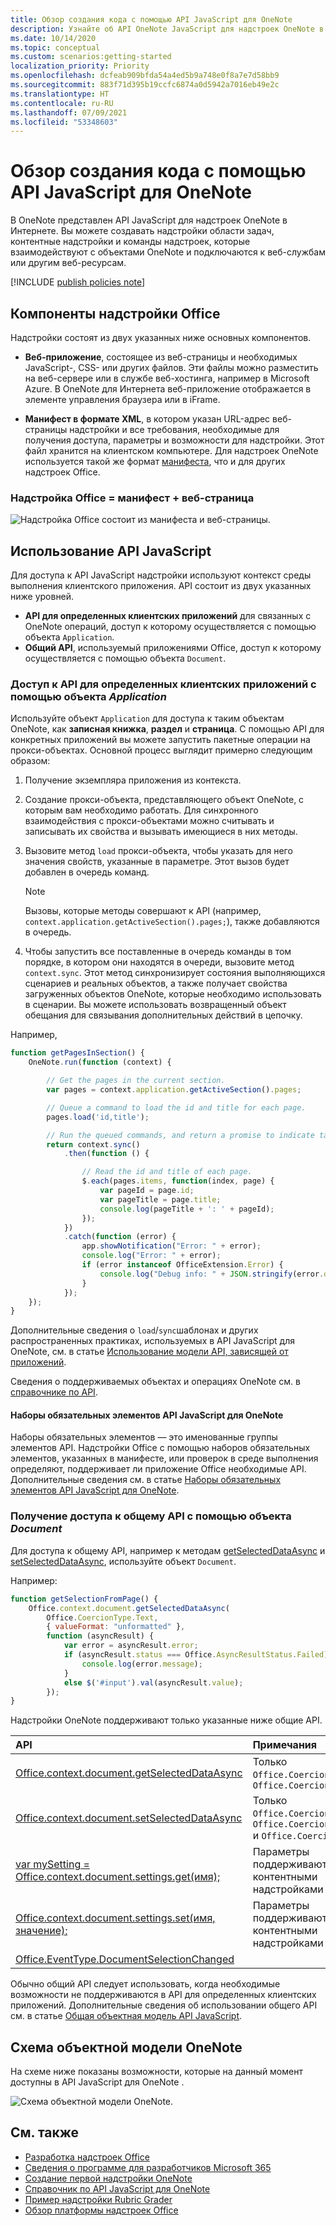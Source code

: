 ```yaml
---
title: Обзор создания кода с помощью API JavaScript для OneNote
description: Узнайте об API OneNote JavaScript для надстроек OneNote в Интернете.
ms.date: 10/14/2020
ms.topic: conceptual
ms.custom: scenarios:getting-started
localization_priority: Priority
ms.openlocfilehash: dcfeab909bfda54a4ed5b9a748e0f8a7e7d58bb9
ms.sourcegitcommit: 883f71d395b19ccfc6874a0d5942a7016eb49e2c
ms.translationtype: HT
ms.contentlocale: ru-RU
ms.lasthandoff: 07/09/2021
ms.locfileid: "53348603"
---
```

# <a name="onenote-javascript-api-programming-overview"></a>Обзор создания кода с помощью API JavaScript для OneNote

В OneNote представлен API JavaScript для надстроек OneNote в Интернете. Вы можете создавать надстройки области задач, контентные надстройки и команды надстроек, которые взаимодействуют с объектами OneNote и подключаются к веб-службам или другим веб-ресурсам.

[!INCLUDE [publish policies note](../includes/note-publish-policies.md)]

## <a name="components-of-an-office-add-in"></a>Компоненты надстройки Office

Надстройки состоят из двух указанных ниже основных компонентов.

- **Веб-приложение**, состоящее из веб-страницы и необходимых JavaScript-, CSS- или других файлов. Эти файлы можно разместить на веб-сервере или в службе веб-хостинга, например в Microsoft Azure. В OneNote для Интернета веб-приложение отображается в элементе управления браузера или в iFrame.

- **Манифест в формате XML**, в котором указан URL-адрес веб-страницы надстройки и все требования, необходимые для получения доступа, параметры и возможности для надстройки. Этот файл хранится на клиентском компьютере. Для надстроек OneNote используется такой же формат [манифеста](../develop/add-in-manifests.md), что и для других надстроек Office.

### <a name="office-add-in--manifest--webpage"></a>Надстройка Office = манифест + веб-страница

![Надстройка Office состоит из манифеста и веб-страницы.](../images/onenote-add-in.png)

## <a name="using-the-javascript-api"></a>Использование API JavaScript

Для доступа к API JavaScript надстройки используют контекст среды выполнения клиентского приложения. API состоит из двух указанных ниже уровней.

- **API для определенных клиентских приложений** для связанных с OneNote операций, доступ к которому осуществляется с помощью объекта `Application`.
- **Общий API**, используемый приложениями Office, доступ к которому осуществляется с помощью объекта `Document`.

### <a name="accessing-the-application-specific-api-through-the-application-object"></a>Доступ к API для определенных клиентских приложений с помощью объекта *Application*

Используйте объект `Application` для доступа к таким объектам OneNote, как **записная книжка**, **раздел** и **страница**. С помощью API для конкретных приложений вы можете запустить пакетные операции на прокси-объектах. Основной процесс выглядит примерно следующим образом:

1. Получение экземпляра приложения из контекста.

2. Создание прокси-объекта, представляющего объект OneNote, с которым вам необходимо работать. Для синхронного взаимодействия с прокси-объектами можно считывать и записывать их свойства и вызывать имеющиеся в них методы.

3. Вызовите метод `load` прокси-объекта, чтобы указать для него значения свойств, указанные в параметре. Этот вызов будет добавлен в очередь команд.

   > [!NOTE]
   > Вызовы, которые методы совершают к API (например, `context.application.getActiveSection().pages;`), также добавляются в очередь.

4. Чтобы запустить все поставленные в очередь команды в том порядке, в котором они находятся в очереди, вызовите метод `context.sync`. Этот метод синхронизирует состояния выполняющихся сценариев и реальных объектов, а также получает свойства загруженных объектов OneNote, которые необходимо использовать в сценарии. Вы можете использовать возвращенный объект обещания для связывания дополнительных действий в цепочку.

Например,

```js
function getPagesInSection() {
    OneNote.run(function (context) {

        // Get the pages in the current section.
        var pages = context.application.getActiveSection().pages;

        // Queue a command to load the id and title for each page.
        pages.load('id,title');

        // Run the queued commands, and return a promise to indicate task completion.
        return context.sync()
            .then(function () {

                // Read the id and title of each page.
                $.each(pages.items, function(index, page) {
                    var pageId = page.id;
                    var pageTitle = page.title;
                    console.log(pageTitle + ': ' + pageId);
                });
            })
            .catch(function (error) {
                app.showNotification("Error: " + error);
                console.log("Error: " + error);
                if (error instanceof OfficeExtension.Error) {
                    console.log("Debug info: " + JSON.stringify(error.debugInfo));
                }
            });
    });
}
```

Дополнительные сведения о `load`/`sync`шаблонах и других распространенных практиках, используемых в API JavaScript для OneNote, см. в статье [Использование модели API, зависящей от приложений](../develop/application-specific-api-model.md).

Сведения о поддерживаемых объектах и операциях OneNote см. в [справочнике по API](../reference/overview/onenote-add-ins-javascript-reference.md).

#### <a name="onenote-javascript-api-requirement-sets"></a>Наборы обязательных элементов API JavaScript для OneNote

Наборы обязательных элементов — это именованные группы элементов API. Надстройки Office с помощью наборов обязательных элементов, указанных в манифесте, или проверок в среде выполнения определяют, поддерживает ли приложение Office необходимые API. Дополнительные сведения см. в статье [Наборы обязательных элементов API JavaScript для OneNote](../reference/requirement-sets/onenote-api-requirement-sets.md).

### <a name="accessing-the-common-api-through-the-document-object"></a>Получение доступа к общему API с помощью объекта *Document*

Для доступа к общему API, например к методам [getSelectedDataAsync](/javascript/api/office/office.document#getselecteddataasync-coerciontype--options--callback-) и [setSelectedDataAsync](/javascript/api/office/office.document#setselecteddataasync-data--options--callback-), используйте объект `Document`.

Например:  

```js
function getSelectionFromPage() {
    Office.context.document.getSelectedDataAsync(
        Office.CoercionType.Text,
        { valueFormat: "unformatted" },
        function (asyncResult) {
            var error = asyncResult.error;
            if (asyncResult.status === Office.AsyncResultStatus.Failed) {
                console.log(error.message);
            }
            else $('#input').val(asyncResult.value);
        });
}
```

Надстройки OneNote поддерживают только указанные ниже общие API.

| API | Примечания |
|:------|:------|
| [Office.context.document.getSelectedDataAsync](/javascript/api/office/office.document#getselecteddataasync-coerciontype--options--callback-) | Только `Office.CoercionType.Text` и `Office.CoercionType.Matrix` |
| [Office.context.document.setSelectedDataAsync](/javascript/api/office/office.document#setselecteddataasync-data--options--callback-) | Только `Office.CoercionType.Text`, `Office.CoercionType.Image` и `Office.CoercionType.Html` | 
| [var mySetting = Office.context.document.settings.get(имя);](/javascript/api/office/office.settings#get-name-) | Параметры поддерживаются только контентными надстройками | 
| [Office.context.document.settings.set(имя, значение);](/javascript/api/office/office.settings#set-name--value-) | Параметры поддерживаются только контентными надстройками | 
| [Office.EventType.DocumentSelectionChanged](/javascript/api/office/office.documentselectionchangedeventargs) ||

Обычно общий API следует использовать, когда необходимые возможности не поддерживаются в API для определенных клиентских приложений. Дополнительные сведения об использовании общего API см. в статье [Общая объектная модель API JavaScript](../develop/office-javascript-api-object-model.md).

<a name="om-diagram"></a>
## <a name="onenote-object-model-diagram"></a>Схема объектной модели OneNote
На схеме ниже показаны возможности, которые на данный момент доступны в API JavaScript для OneNote .

  ![Схема объектной модели OneNote.](../images/onenote-om.png)

## <a name="see-also"></a>См. также

- [Разработка надстроек Office](../develop/develop-overview.md)
- [Сведения о программе для разработчиков Microsoft 365](https://developer.microsoft.com/microsoft-365/dev-program)
- [Создание первой надстройки OneNote](../quickstarts/onenote-quickstart.md)
- [Справочник по API JavaScript для OneNote](../reference/overview/onenote-add-ins-javascript-reference.md)
- [Пример надстройки Rubric Grader](https://github.com/OfficeDev/OneNote-Add-in-Rubric-Grader)
- [Обзор платформы надстроек Office](../overview/office-add-ins.md)
